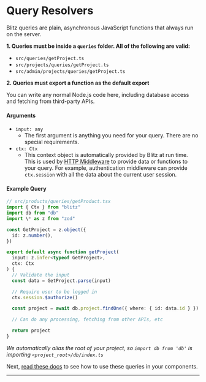 # Query Resolvers

Blitz queries are plain, asynchronous JavaScript functions that always run
on the server.

**1. Queries must be inside a `queries` folder. All of the following are
valid:**

* `src/queries/getProject.ts`
* `src/projects/queries/getProject.ts`
* `src/admin/projects/queries/getProject.ts`

**2. Queries must export a function as the default export**

You can write any normal Node.js code here, including database access and
fetching from third-party APIs.

#### Arguments

* `input: any`
	+ The first argument is anything you need for your query. There are no
	special requirements.
* `ctx: Ctx`
	+ This context object is automatically provided by Blitz at run time.
	This is used by [HTTP Middleware](./middleware) to provide data or
	functions to your query. For example, authentication middleware can
	provide `ctx.session` with all the data about the current user
	session.

#### Example Query


```typescript
// src/products/queries/getProduct.tsx
import { Ctx } from "blitz"
import db from "db"
import \* as z from "zod"

const GetProject = z.object({
  id: z.number(),
})

export default async function getProject(
  input: z.infer<typeof GetProject>,
  ctx: Ctx
) {
  // Validate the input
  const data = GetProject.parse(input)

  // Require user to be logged in
  ctx.session.$authorize()

  const project = await db.project.findOne({ where: { id: data.id } })

  // Can do any processing, fetching from other APIs, etc

  return project
}
```
*We automatically alias the root of your project, so `import db from 'db'`
is importing `<project_root>/db/index.ts`*

Next, [read these docs](./query-usage) to see how to use these queries in
your components.



---

